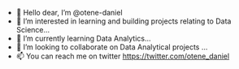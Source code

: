 - 👋 Hello dear, I’m @otene-daniel
- 👀 I’m interested in learning and building projects relating to Data Science...
- 🌱 I’m currently learning Data Analytics...
- 💞️ I’m looking to collaborate on Data Analytical projects ...
- 📫 You can reach me on twitter https://twitter.com/otene_daniel

<!---
otene-daniel/otene-daniel is a ✨ special ✨ repository because its `README.md` (this file) appears on your GitHub profile.
You can click the Preview link to take a look at your changes.
--->
